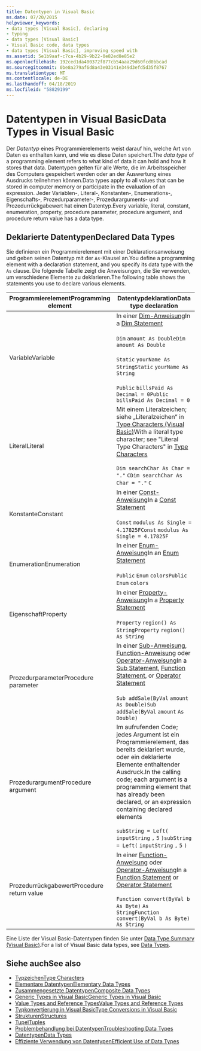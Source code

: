 ```yaml
---
title: Datentypen in Visual Basic
ms.date: 07/20/2015
helpviewer_keywords:
- data types [Visual Basic], declaring
- typing
- data types [Visual Basic]
- Visual Basic code, data types
- data types [Visual Basic], improving speed with
ms.assetid: 5e1b9aaf-c7ca-4b29-9b22-0e82ed8e85e2
ms.openlocfilehash: 192ced1da400372f877cb54aaa29d60fcd0bbcad
ms.sourcegitcommit: 0be8a279af6d8a43e03141e349d3efd5d35f8767
ms.translationtype: MT
ms.contentlocale: de-DE
ms.lasthandoff: 04/18/2019
ms.locfileid: "58829199"
---
```

# <a name="data-types-in-visual-basic"></a><span data-ttu-id="afa7c-102">Datentypen in Visual Basic</span><span class="sxs-lookup"><span data-stu-id="afa7c-102">Data Types in Visual Basic</span></span>
<span data-ttu-id="afa7c-103">Der *Datentyp* eines Programmierelements weist darauf hin, welche Art von Daten es enthalten kann, und wie es diese Daten speichert.</span><span class="sxs-lookup"><span data-stu-id="afa7c-103">The *data type* of a programming element refers to what kind of data it can hold and how it stores that data.</span></span> <span data-ttu-id="afa7c-104">Datentypen gelten für alle Werte, die im Arbeitsspeicher des Computers gespeichert werden oder an der Auswertung eines Ausdrucks teilnehmen können.</span><span class="sxs-lookup"><span data-stu-id="afa7c-104">Data types apply to all values that can be stored in computer memory or participate in the evaluation of an expression.</span></span> <span data-ttu-id="afa7c-105">Jeder Variablen-, Literal-, Konstanten-, Enumerations-, Eigenschafts-, Prozedurparameter-, Prozedurarguments- und Prozedurrückgabewert hat einen Datentyp.</span><span class="sxs-lookup"><span data-stu-id="afa7c-105">Every variable, literal, constant, enumeration, property, procedure parameter, procedure argument, and procedure return value has a data type.</span></span>  
  
## <a name="declared-data-types"></a><span data-ttu-id="afa7c-106">Deklarierte Datentypen</span><span class="sxs-lookup"><span data-stu-id="afa7c-106">Declared Data Types</span></span>  
 <span data-ttu-id="afa7c-107">Sie definieren ein Programmierelement mit einer Deklarationsanweisung und geben seinen Datentyp mit der `As`-Klausel an.</span><span class="sxs-lookup"><span data-stu-id="afa7c-107">You define a programming element with a declaration statement, and you specify its data type with the `As` clause.</span></span> <span data-ttu-id="afa7c-108">Die folgende Tabelle zeigt die Anweisungen, die Sie verwenden, um verschiedene Elemente zu deklarieren.</span><span class="sxs-lookup"><span data-stu-id="afa7c-108">The following table shows the statements you use to declare various elements.</span></span>  
  
|<span data-ttu-id="afa7c-109">Programmierelement</span><span class="sxs-lookup"><span data-stu-id="afa7c-109">Programming element</span></span>|<span data-ttu-id="afa7c-110">Datentypdeklaration</span><span class="sxs-lookup"><span data-stu-id="afa7c-110">Data type declaration</span></span>|  
|-------------------------|---------------------------|  
|<span data-ttu-id="afa7c-111">Variable</span><span class="sxs-lookup"><span data-stu-id="afa7c-111">Variable</span></span>|<span data-ttu-id="afa7c-112">In einer [Dim-Anweisung](../../../../visual-basic/language-reference/statements/dim-statement.md)</span><span class="sxs-lookup"><span data-stu-id="afa7c-112">In a [Dim Statement](../../../../visual-basic/language-reference/statements/dim-statement.md)</span></span><br /><br /> <span data-ttu-id="afa7c-113">`Dim`   `amount As Double`</span><span class="sxs-lookup"><span data-stu-id="afa7c-113">`Dim`   `amount As Double`</span></span><br /><br /> <span data-ttu-id="afa7c-114">`Static`   `yourName As String`</span><span class="sxs-lookup"><span data-stu-id="afa7c-114">`Static`   `yourName As String`</span></span><br /><br /> <span data-ttu-id="afa7c-115">`Public`   `billsPaid As Decimal = 0`</span><span class="sxs-lookup"><span data-stu-id="afa7c-115">`Public`   `billsPaid As Decimal = 0`</span></span>|  
|<span data-ttu-id="afa7c-116">Literal</span><span class="sxs-lookup"><span data-stu-id="afa7c-116">Literal</span></span>|<span data-ttu-id="afa7c-117">Mit einem Literalzeichen; siehe „Literalzeichen“ in [Type Characters (Visual Basic)](../../../../visual-basic/programming-guide/language-features/data-types/type-characters.md)</span><span class="sxs-lookup"><span data-stu-id="afa7c-117">With a literal type character; see "Literal Type Characters" in [Type Characters](../../../../visual-basic/programming-guide/language-features/data-types/type-characters.md)</span></span><br /><br /> <span data-ttu-id="afa7c-118">`Dim searchChar As Char = "."`  `C`</span><span class="sxs-lookup"><span data-stu-id="afa7c-118">`Dim searchChar As Char = "."`  `C`</span></span>|  
|<span data-ttu-id="afa7c-119">Konstante</span><span class="sxs-lookup"><span data-stu-id="afa7c-119">Constant</span></span>|<span data-ttu-id="afa7c-120">In einer [Const-Anweisung](../../../../visual-basic/language-reference/statements/const-statement.md)</span><span class="sxs-lookup"><span data-stu-id="afa7c-120">In a [Const Statement](../../../../visual-basic/language-reference/statements/const-statement.md)</span></span><br /><br /> <span data-ttu-id="afa7c-121">`Const`   `modulus As Single = 4.17825F`</span><span class="sxs-lookup"><span data-stu-id="afa7c-121">`Const`   `modulus As Single = 4.17825F`</span></span>|  
|<span data-ttu-id="afa7c-122">Enumeration</span><span class="sxs-lookup"><span data-stu-id="afa7c-122">Enumeration</span></span>|<span data-ttu-id="afa7c-123">In einer [Enum-Anweisung](../../../../visual-basic/language-reference/statements/enum-statement.md)</span><span class="sxs-lookup"><span data-stu-id="afa7c-123">In an [Enum Statement](../../../../visual-basic/language-reference/statements/enum-statement.md)</span></span><br /><br /> <span data-ttu-id="afa7c-124">`Public`   `Enum`   `colors`</span><span class="sxs-lookup"><span data-stu-id="afa7c-124">`Public`   `Enum`   `colors`</span></span>|  
|<span data-ttu-id="afa7c-125">Eigenschaft</span><span class="sxs-lookup"><span data-stu-id="afa7c-125">Property</span></span>|<span data-ttu-id="afa7c-126">In einer [Property-Anweisung](../../../../visual-basic/language-reference/statements/property-statement.md)</span><span class="sxs-lookup"><span data-stu-id="afa7c-126">In a [Property Statement](../../../../visual-basic/language-reference/statements/property-statement.md)</span></span><br /><br /> <span data-ttu-id="afa7c-127">`Property`   `region() As String`</span><span class="sxs-lookup"><span data-stu-id="afa7c-127">`Property`   `region() As String`</span></span>|  
|<span data-ttu-id="afa7c-128">Prozedurparameter</span><span class="sxs-lookup"><span data-stu-id="afa7c-128">Procedure parameter</span></span>|<span data-ttu-id="afa7c-129">In einer [Sub-Anweisung](../../../../visual-basic/language-reference/statements/sub-statement.md), [Function-Anweisung](../../../../visual-basic/language-reference/statements/function-statement.md) oder [Operator-Anweisung](../../../../visual-basic/language-reference/statements/operator-statement.md)</span><span class="sxs-lookup"><span data-stu-id="afa7c-129">In a [Sub Statement](../../../../visual-basic/language-reference/statements/sub-statement.md), [Function Statement](../../../../visual-basic/language-reference/statements/function-statement.md), or [Operator Statement](../../../../visual-basic/language-reference/statements/operator-statement.md)</span></span><br /><br /> <span data-ttu-id="afa7c-130">`Sub addSale(ByVal`   `amount`   `As Double)`</span><span class="sxs-lookup"><span data-stu-id="afa7c-130">`Sub addSale(ByVal`   `amount`   `As Double)`</span></span>|  
|<span data-ttu-id="afa7c-131">Prozedurargument</span><span class="sxs-lookup"><span data-stu-id="afa7c-131">Procedure argument</span></span>|<span data-ttu-id="afa7c-132">Im aufrufenden Code; jedes Argument ist ein Programmierelement, das bereits deklariert wurde, oder ein deklarierte Elemente enthaltender Ausdruck.</span><span class="sxs-lookup"><span data-stu-id="afa7c-132">In the calling code; each argument is a programming element that has already been declared, or an expression containing declared elements</span></span><br /><br /> <span data-ttu-id="afa7c-133">`subString = Left(`  `inputString`  `,`   `5`  `)`</span><span class="sxs-lookup"><span data-stu-id="afa7c-133">`subString = Left(`  `inputString`  `,`   `5`  `)`</span></span>|  
|<span data-ttu-id="afa7c-134">Prozedurrückgabewert</span><span class="sxs-lookup"><span data-stu-id="afa7c-134">Procedure return value</span></span>|<span data-ttu-id="afa7c-135">In einer [Function-Anweisung](../../../../visual-basic/language-reference/statements/function-statement.md) oder [Operator-Anweisung](../../../../visual-basic/language-reference/statements/operator-statement.md)</span><span class="sxs-lookup"><span data-stu-id="afa7c-135">In a [Function Statement](../../../../visual-basic/language-reference/statements/function-statement.md) or [Operator Statement](../../../../visual-basic/language-reference/statements/operator-statement.md)</span></span><br /><br /> <span data-ttu-id="afa7c-136">`Function convert(ByVal b As Byte)`   `As String`</span><span class="sxs-lookup"><span data-stu-id="afa7c-136">`Function convert(ByVal b As Byte)`   `As String`</span></span>|  
  
 <span data-ttu-id="afa7c-137">Eine Liste der Visual Basic-Datentypen finden Sie unter [Data Type Summary (Visual Basic)](../../../../visual-basic/language-reference/data-types/index.md).</span><span class="sxs-lookup"><span data-stu-id="afa7c-137">For a list of Visual Basic data types, see [Data Types](../../../../visual-basic/language-reference/data-types/index.md).</span></span>  
  
## <a name="see-also"></a><span data-ttu-id="afa7c-138">Siehe auch</span><span class="sxs-lookup"><span data-stu-id="afa7c-138">See also</span></span>

- [<span data-ttu-id="afa7c-139">Typzeichen</span><span class="sxs-lookup"><span data-stu-id="afa7c-139">Type Characters</span></span>](../../../../visual-basic/programming-guide/language-features/data-types/type-characters.md)
- [<span data-ttu-id="afa7c-140">Elementare Datentypen</span><span class="sxs-lookup"><span data-stu-id="afa7c-140">Elementary Data Types</span></span>](../../../../visual-basic/programming-guide/language-features/data-types/elementary-data-types.md)
- [<span data-ttu-id="afa7c-141">Zusammengesetzte Datentypen</span><span class="sxs-lookup"><span data-stu-id="afa7c-141">Composite Data Types</span></span>](../../../../visual-basic/programming-guide/language-features/data-types/composite-data-types.md)
- [<span data-ttu-id="afa7c-142">Generic Types in Visual Basic</span><span class="sxs-lookup"><span data-stu-id="afa7c-142">Generic Types in Visual Basic</span></span>](../../../../visual-basic/programming-guide/language-features/data-types/generic-types.md)
- [<span data-ttu-id="afa7c-143">Value Types and Reference Types</span><span class="sxs-lookup"><span data-stu-id="afa7c-143">Value Types and Reference Types</span></span>](../../../../visual-basic/programming-guide/language-features/data-types/value-types-and-reference-types.md)
- [<span data-ttu-id="afa7c-144">Typkonvertierung in Visual Basic</span><span class="sxs-lookup"><span data-stu-id="afa7c-144">Type Conversions in Visual Basic</span></span>](../../../../visual-basic/programming-guide/language-features/data-types/type-conversions.md)
- [<span data-ttu-id="afa7c-145">Strukturen</span><span class="sxs-lookup"><span data-stu-id="afa7c-145">Structures</span></span>](../../../../visual-basic/programming-guide/language-features/data-types/structures.md)
- [<span data-ttu-id="afa7c-146">Tupel</span><span class="sxs-lookup"><span data-stu-id="afa7c-146">Tuples</span></span>](tuples.md)
- [<span data-ttu-id="afa7c-147">Problembehandlung bei Datentypen</span><span class="sxs-lookup"><span data-stu-id="afa7c-147">Troubleshooting Data Types</span></span>](../../../../visual-basic/programming-guide/language-features/data-types/troubleshooting-data-types.md)
- [<span data-ttu-id="afa7c-148">Datentypen</span><span class="sxs-lookup"><span data-stu-id="afa7c-148">Data Types</span></span>](../../../../visual-basic/language-reference/data-types/index.md)
- [<span data-ttu-id="afa7c-149">Effiziente Verwendung von Datentypen</span><span class="sxs-lookup"><span data-stu-id="afa7c-149">Efficient Use of Data Types</span></span>](../../../../visual-basic/programming-guide/language-features/data-types/efficient-use-of-data-types.md)
